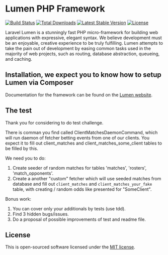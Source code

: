 # Lumen PHP Framework

[![Build Status](https://travis-ci.org/laravel/lumen-framework.svg)](https://travis-ci.org/laravel/lumen-framework)
[![Total Downloads](https://poser.pugx.org/laravel/lumen-framework/d/total.svg)](https://packagist.org/packages/laravel/lumen-framework)
[![Latest Stable Version](https://poser.pugx.org/laravel/lumen-framework/v/stable.svg)](https://packagist.org/packages/laravel/lumen-framework)
[![License](https://poser.pugx.org/laravel/lumen-framework/license.svg)](https://packagist.org/packages/laravel/lumen-framework)

Laravel Lumen is a stunningly fast PHP micro-framework for building web applications with expressive, elegant syntax. We believe development must be an enjoyable, creative experience to be truly fulfilling. Lumen attempts to take the pain out of development by easing common tasks used in the majority of web projects, such as routing, database abstraction, queueing, and caching.

## Installation, we expect you to know how to setup Lumen via Composer

Documentation for the framework can be found on the [Lumen website](https://lumen.laravel.com/docs).

## The test

Thank you for considering to do test challenge.

There is comman you find called ClientMatchesDaemonCommand, which will run daemon of fetcher betting events from one of our clients.
You expect it to fill out client_matches and client_matches_some_client tables to be filled by this.

We need you to do:

1. Create seeder of random matches for tables 'matches', 'rosters', 'match_opponents'.
2. Create a another "custom" fetcher which will use seeded matches from database and fill out `client_matches` and `client_matches_your_fake` table, with creating / random odds like presented for "SomeClient".

Bonus work:
1. You can cover only your additionals by tests (use tdd).
2. Find 3 hidden bugs/issues.
3. Do a proposal of possible improvements of test and readme file.

## License

This is open-sourced software licensed under the [MIT license](https://opensource.org/licenses/MIT).
